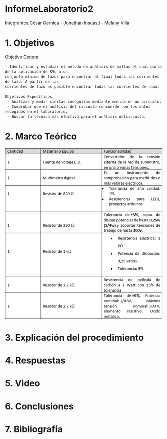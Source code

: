 # InformeLaboratorio2

Integrantes:César Garnica - Jonathan Insuasti - Melany  Villa 

# 1. Objetivos 

Objetivo General
     
    - Identificar y estudiar el método de análisis de mallas el cual parte de la aplicación de KVL a un 
    conjunto mínimo de lazos para encontrar al final todas las corrientes de lazo. A partir de las 
    corrientes de lazo es posible encontrar todas las corrientes de rama.      
    
    Objetivos Específicos
     - Analizar y medir ciertas incógnitas mediante mallas en un circuito.
     - Comprobar que el análisis del circuito concuerde con los datos recogidos en el laboratorio.
     - Buscar la técnica más efectiva para el análisis delcircuito.


# 2. Marco Teórico

![](https://github.com/mjvilla1/ImagenesLab2/blob/main/Materiales.Mallas.PNG)

# 3. Explicación  del procedimiento


#  4. Respuestas 


# 5. Video


# 6. Conclusiones


# 7. Bibliografía 
